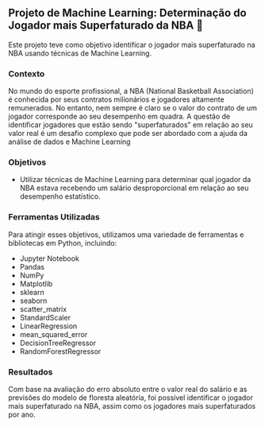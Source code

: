 ## Projeto de Machine Learning: Determinação do Jogador mais Superfaturado da NBA 🏀

Este projeto teve como objetivo identificar o jogador mais superfaturado na NBA usando técnicas de Machine Learning. 

### Contexto
No mundo do esporte profissional, a NBA (National Basketball Association) é conhecida por seus contratos milionários e jogadores altamente remunerados. No entanto, nem sempre é claro se o valor do contrato de um jogador corresponde ao seu desempenho em quadra. A questão de identificar jogadores que estão sendo "superfaturados" em relação ao seu valor real é um desafio complexo que pode ser abordado com a ajuda da análise de dados e Machine Learning

### Objetivos
* Utilizar técnicas de Machine Learning para determinar qual jogador da NBA estava recebendo um salário desproporcional em relação ao seu desempenho estatístico. 

### Ferramentas Utilizadas
Para atingir esses objetivos, utilizamos uma variedade de ferramentas e bibliotecas em Python, incluindo:

* Jupyter Notebook
* Pandas
* NumPy
* Matplotlib
* sklearn
* seaborn
* scatter_matrix
* StandardScaler
* LinearRegression
* mean_squared_error
* DecisionTreeRegressor
* RandomForestRegressor

### Resultados
Com base na avaliação do erro absoluto entre o valor real do salário e as previsões do modelo de floresta aleatória, foi possível identificar o jogador mais superfaturado na NBA, assim como os jogadores mais superfaturados por ano.

